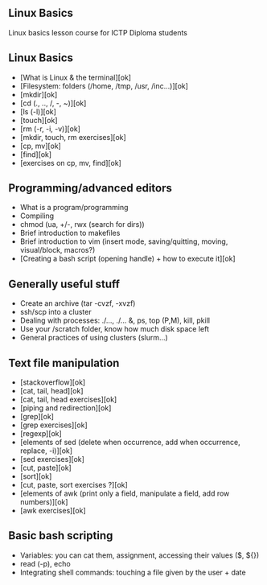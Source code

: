 Linux Basics
------------

Linux basics lesson course for ICTP Diploma students

## Linux Basics
* [What is Linux & the terminal][ok]
* [Filesystem: folders (/home, /tmp, /usr, /inc...)][ok]
* [mkdir][ok]
* [cd (., .., /, -, ~)][ok]
* [ls (-l)][ok]
* [touch][ok]
* [rm (-r, -i, -v)][ok]
* [mkdir, touch, rm exercises][ok]
* [cp, mv][ok]
* [find][ok]
* [exercises on cp, mv, find][ok]

## Programming/advanced editors
* What is a program/programming
* Compiling
* chmod (ua, +/-, rwx (search for dirs))
* Brief introduction to makefiles
* Brief introduction to vim (insert mode, saving/quitting, moving, visual/block, macros?)
* [Creating a bash script (opening handle) + how to execute it][ok]

## Generally useful stuff
* Create an archive (tar -cvzf, -xvzf)
* ssh/scp into a cluster
* Dealing with processes: ./..., ./... &, ps, top (P,M), kill, pkill
* Use your /scratch folder, know how much disk space left
* General practices of using clusters (slurm...)

## Text file manipulation
* [stackoverflow][ok]
* [cat, tail, head][ok]
* [cat, tail, head exercises][ok]
* [piping and redirection][ok]
* [grep][ok]
* [grep exercises][ok]
* [regexp][ok]
* [elements of sed (delete when occurrence, add when occurrence, replace, -i)][ok]
* [sed exercises][ok]
* [cut, paste][ok]
* [sort][ok]
* [cut, paste, sort exercises ?][ok]
* [elements of awk (print only a field, manipulate a field, add row numbers)][ok]
* [awk exercises][ok]

## Basic bash scripting
* Variables: you can cat them, assignment, accessing their values ($, ${})
* read (-p), echo
* Integrating shell commands: touching a file given by the user + date
